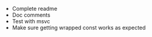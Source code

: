 * Complete readme
* Doc comments
* Test with msvc
* Make sure getting wrapped const works as expected
